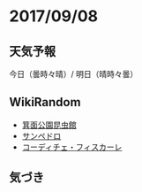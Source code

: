 # 2017/09/08

## 天気予報

今日（曇時々晴）/ 明日（晴時々曇）

## WikiRandom

* [箕面公園昆虫館](https://ja.wikipedia.org/wiki/%E7%AE%95%E9%9D%A2%E5%85%AC%E5%9C%92%E6%98%86%E8%99%AB%E9%A4%A8)
* [サンペドロ](https://ja.wikipedia.org/wiki/%E3%82%B5%E3%83%B3%E3%83%9A%E3%83%89%E3%83%AD)
* [コーディチェ・フィスカーレ](https://ja.wikipedia.org/wiki/%E3%82%B3%E3%83%BC%E3%83%87%E3%82%A3%E3%83%81%E3%82%A7%E3%83%BB%E3%83%95%E3%82%A3%E3%82%B9%E3%82%AB%E3%83%BC%E3%83%AC)

## 気づき

